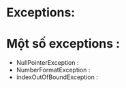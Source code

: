# Exceptions: 

# Một số exceptions : 

- NullPointerException : 
- NumberFormatException : 
- indexOutOfBoundException : 